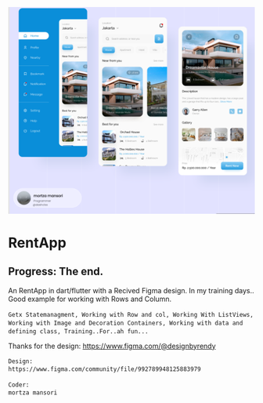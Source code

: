 ![Image Description](_cover.png)
# RentApp
## Progress: The end.



An RentApp in dart/flutter with a Recived Figma design.
In my training days..
Good example for working with Rows and Column.

``
Getx Statemanagment,
Working with Row and col,
Working With ListViews,
Working with Image and Decoration Containers,
Working with data and defining class,
Training..For..ah fun...
``


Thanks for the design: https://www.figma.com/@designbyrendy
```
Design:
https://www.figma.com/community/file/992789948125883979

Coder:
mortza mansori
```

